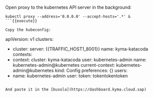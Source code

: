 Open proxy to the kubernetes API server in the background:
```
kubectl proxy --address='0.0.0.0' --accept-hosts='.*' &
```{{execute}}

Copy the kubeconfig:
```
apiVersion: v1
clusters:
- cluster:
    server: {{TRAFFIC_HOST1_8001}}
  name: kyma-katacoda
contexts:
- context:
    cluster: kyma-katacoda
    user: kubernetes-admin
  name: kubernetes-admin@kubernetes
current-context: kubernetes-admin@kubernetes
kind: Config
preferences: {}
users:
- name: kubernetes-admin
  user:
    token: tokentokentoken
```{{copy}}

And paste it in the [busola](https://dashboard.kyma.cloud.sap)
